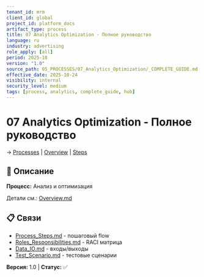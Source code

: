 ```yaml
---
tenant_id: mrm
client_id: global
project_id: platform_docs
artifact_type: process
title: 07 Analytics Optimization - Полное руководство
language: ru
industry: advertising
role_apply: [all]
period: 2025-10
version: "1.0"
source_path: 05_PROCESSES/07_Analytics_Optimization/_COMPLETE_GUIDE.md
effective_date: 2025-10-24
visibility: internal
security_level: medium
tags: [process, analytics, complete_guide, hub]
---
```


# 07 Analytics Optimization - Полное руководство

→ [Processes](../_README.md) | [Overview](./Overview.md) | [Steps](./Process_Steps.md)

## 🎯 Описание

**Процесс:** Анализ и оптимизация

Детали см.: [Overview.md](./Overview.md)

## 📋 Связи

- [Process_Steps.md](./Process_Steps.md) - пошаговый flow  
- [Roles_Responsibilities.md](./Roles_Responsibilities.md) - RACI матрица  
- [Data_IO.md](./Data_IO.md) - входы/выходы  
- [Test_Scenario.md](./Test_Scenario.md) - тестовые сценарии

**Версия:** 1.0 | **Статус:** ✅
